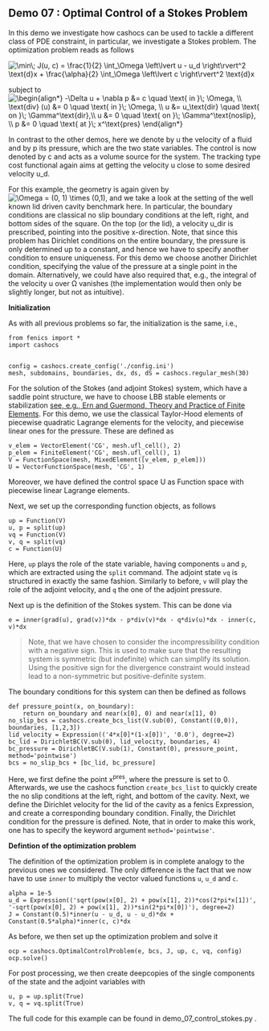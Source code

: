 ## Demo 07 : Optimal Control of a Stokes Problem

In this demo we investigate how cashocs can be used to tackle a different class
of PDE constraint, in particular, we investigate a Stokes problem. The optimization
problem reads as follows

<img src=
"https://render.githubusercontent.com/render/math?math=%5Cdisplaystyle+%5Cmin%5C%3B+J%28u%2C+c%29+%3D+%5Cfrac%7B1%7D%7B2%7D+%5Cint_%5COmega+%5Cleft%5Clvert+u+-+u_d+%5Cright%5Crvert%5E2+%5Ctext%7Bd%7Dx+%2B+%5Cfrac%7B%5Calpha%7D%7B2%7D+%5Cint_%5COmega+%5Cleft%5Clvert+c+%5Cright%5Crvert%5E2+%5Ctext%7Bd%7Dx"
alt="\min\; J(u, c) = \frac{1}{2} \int_\Omega \left\lvert u - u_d \right\rvert^2 \text{d}x + \frac{\alpha}{2} \int_\Omega \left\lvert c \right\rvert^2 \text{d}x">

subject to <img src=
"https://render.githubusercontent.com/render/math?math=%5Cdisplaystyle+%5Cbegin%7Balign%2A%7D%0A-%5CDelta+u+%2B+%5Cnabla+p+%26%3D+c+%5Cquad+%5Ctext%7B+in+%7D%5C%3B+%5COmega%2C+%5C%5C%0A%5Ctext%7Bdiv%7D+%28u%29+%26%3D+0+%5Cquad+%5Ctext%7B+in+%7D%5C%3B+%5COmega%2C+%5C%5C%0Au+%26%3D+u_%5Ctext%7Bdir%7D+%5Cquad+%5Ctext%7B+on+%7D%5C%3B+%5CGamma%5E%5Ctext%7Bdir%7D%2C%5C%5C%0Au+%26%3D+0+%5Cquad+%5Ctext%7B+on+%7D%5C%3B+%5CGamma%5E%5Ctext%7Bnoslip%7D%2C+%5C%5C%0Ap+%26%3D+0+%5Cquad+%5Ctext%7B+at+%7D%5C%3B+x%5E%5Ctext%7Bpres%7D%0A%5Cend%7Balign%2A%7D%0A"
alt="\begin{align*}
-\Delta u + \nabla p &= c \quad \text{ in }\; \Omega, \\
\text{div} (u) &= 0 \quad \text{ in }\; \Omega, \\
u &= u_\text{dir} \quad \text{ on }\; \Gamma^\text{dir},\\
u &= 0 \quad \text{ on }\; \Gamma^\text{noslip}, \\
p &= 0 \quad \text{ at }\; x^\text{pres}
\end{align*}
">

In contrast to the other demos, here we denote by u the velocity of a fluid and by
p its pressure, which are the two state variables. The control is now denoted by c and
acts as a volume source for the system. The tracking type cost functional again
aims at getting the velocity u close to some desired velocity u_d.

For this example, the geometry is again given by <img src=
"https://render.githubusercontent.com/render/math?math=%5Ctextstyle+%5COmega+%3D+%280%2C+1%29+%5Ctimes+%280%2C1%29"
alt="\Omega = (0, 1) \times (0,1)">, and we take a look at the setting of the well known
lid driven cavity benchmark here. In particular, the boundary conditions are classical
no slip boundary conditions at the left, right, and bottom sides of the square. On the
top (or the lid), a velocity u_dir is prescribed, pointing into the positive x-direction.
Note, that since this problem has Dirichlet conditions on the entire boundary, the
pressure is only determined up to a constant, and hence we have to specify another
condition to ensure uniqueness. For this demo we choose another Dirichlet condition,
specifying the value of the pressure at a single point in the domain. Alternatively,
we could have also required that, e.g., the integral of the velocity u over &Omega;
vanishes (the implementation would then only be slightly longer, but not as intuitive).

**Initialization**

As with all previous problems so far, the initialization is the same, i.e.,

    from fenics import *
    import cashocs


    config = cashocs.create_config('./config.ini')
    mesh, subdomains, boundaries, dx, ds, dS = cashocs.regular_mesh(30)

For the solution of the Stokes (and adjoint Stokes) system, which have a saddle point
structure, we have to choose LBB stable elements or stabilization [see, e.g., Ern and Guermond, Theory and Practice of Finite Elements](https://doi.org/10.1007/978-1-4757-4355-5). For this demo, we use the classical Taylor-Hood elements of piecewise
quadratic Lagrange elements for the velocity, and piecewise linear ones for the pressure.
These are defined as

    v_elem = VectorElement('CG', mesh.ufl_cell(), 2)
    p_elem = FiniteElement('CG', mesh.ufl_cell(), 1)
    V = FunctionSpace(mesh, MixedElement([v_elem, p_elem]))
    U = VectorFunctionSpace(mesh, 'CG', 1)

Moreover, we have defined the control space U as Function space with piecewise linear
Lagrange elements.

Next, we set up the corresponding function objects, as follows

    up = Function(V)
    u, p = split(up)
    vq = Function(V)
    v, q = split(vq)
    c = Function(U)

Here, `up` plays the role of the state variable, having components `u` and `p`, which
are extracted using the `split` command. The adjoint state `vq`  is structured in
exactly the same fashion. Similarly to before, `v` will play the role of the adjoint
velocity, and `q` the one of the adjoint pressure.

Next up is the definition of the Stokes system. This can be done via

    e = inner(grad(u), grad(v))*dx - p*div(v)*dx - q*div(u)*dx - inner(c, v)*dx

> Note, that we have chosen to consider the incompressibility condition with a negative
> sign. This is used to make sure that the resulting system is symmetric (but indefinite)
> which can simplify its solution. Using the positive sign for the divergence
> constraint would instead lead to a non-symmetric but positive-definite system.

The boundary conditions for this system can then be defined as follows

    def pressure_point(x, on_boundary):
    	return on_boundary and near(x[0], 0) and near(x[1], 0)
    no_slip_bcs = cashocs.create_bcs_list(V.sub(0), Constant((0,0)), boundaries, [1,2,3])
    lid_velocity = Expression(('4*x[0]*(1-x[0])', '0.0'), degree=2)
    bc_lid = DirichletBC(V.sub(0), lid_velocity, boundaries, 4)
    bc_pressure = DirichletBC(V.sub(1), Constant(0), pressure_point, method='pointwise')
    bcs = no_slip_bcs + [bc_lid, bc_pressure]

Here, we first define the point x<sup>pres</sup>, where the pressure is set to 0. Afterwards, we use the cashocs function `create_bcs_list` to quickly create the no slip
conditions at the left, right, and bottom of the cavity. Next, we define the Dirichlet
velocity for the lid of the cavity as a fenics Expression, and create a corresponding
boundary condition. Finally, the Dirichlet condition for the pressure is defined. Note,
that in order to make this work, one has to specify the keyword argument `method='pointwise'`.

**Defintion of the optimization problem**


The definition of the optimization problem is in complete analogy to the previous
ones we considered. The only difference is the fact that we now have to use `inner`
to multiply the vector valued functions `u`, `u_d` and `c`.

    alpha = 1e-5
    u_d = Expression(('sqrt(pow(x[0], 2) + pow(x[1], 2))*cos(2*pi*x[1])', '-sqrt(pow(x[0], 2) + pow(x[1], 2))*sin(2*pi*x[0])'), degree=2)
    J = Constant(0.5)*inner(u - u_d, u - u_d)*dx + Constant(0.5*alpha)*inner(c, c)*dx

As before, we then set up the optimization problem and solve it

    ocp = cashocs.OptimalControlProblem(e, bcs, J, up, c, vq, config)
    ocp.solve()

For post processing, we then create deepcopies of the single components of the state
and the adjoint variables with

    u, p = up.split(True)
    v, q = vq.split(True)

The full code for this example can be found in demo_07_control_stokes.py .
